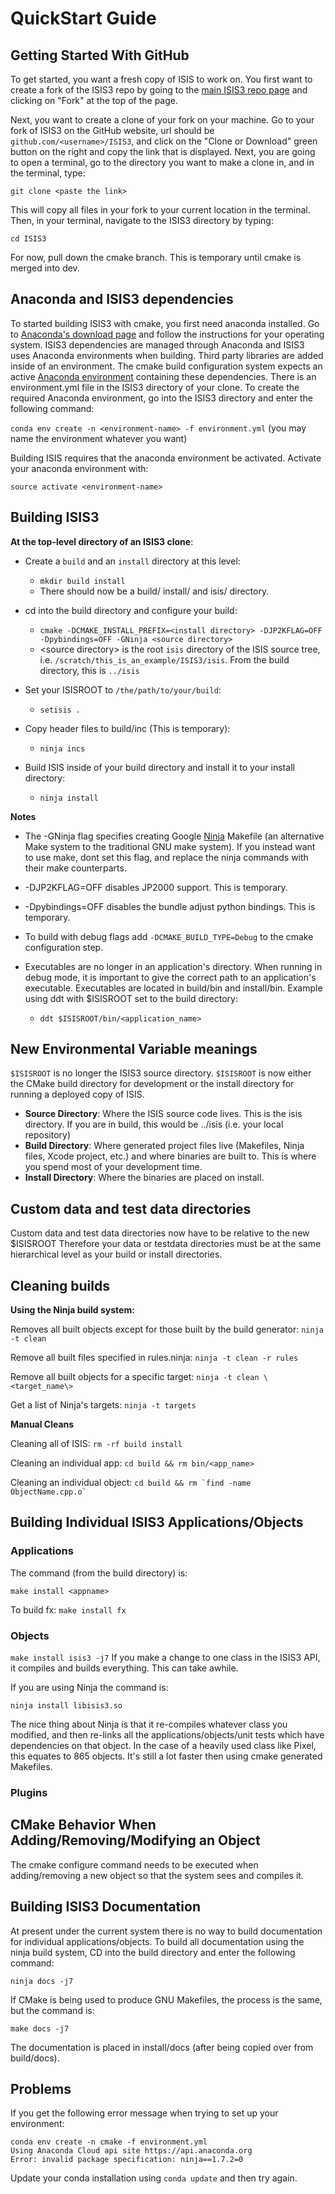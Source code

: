 # QuickStart Guide

## Getting Started With GitHub
To get started, you want a fresh copy of ISIS to work on. You first want to create a fork of the ISIS3 repo by going to the [main ISIS3 repo page](https://github.com/USGS-Astrogeology/ISIS3) and clicking on "Fork" at the top of the page.

Next, you want to create a clone of your fork on your machine. Go to your fork of ISIS3 on the GitHub website, url should be `github.com/<username>/ISIS3`, and click on the "Clone or Download" green button on the right and copy the link that is displayed. Next, you are going to open a terminal, go to the directory you want to make a clone in, and in the terminal, type:

`git clone <paste the link>`

This will copy all files in your fork to your current location in the terminal. Then, in your terminal, navigate to the ISIS3 directory by typing:

`cd ISIS3`

For now, pull down the cmake branch. This is temporary until cmake is merged into dev.


## Anaconda and ISIS3 dependencies
To started building ISIS3 with cmake, you first need anaconda installed. Go to [Anaconda's download page](https://www.anaconda.com/download/) and follow the instructions for your operating system. ISIS3 dependencies are managed through Anaconda and ISIS3 uses Anaconda environments when building. Third party libraries are added inside of an environment. The cmake build configuration system expects an active [Anaconda environment](https://conda.io/docs/user-guide/tasks/manage-environments.html#activating-an-environment) containing these dependencies. There is an environment.yml file in the ISIS3 directory of your clone.  To create the required Anaconda environment, go into the ISIS3 directory and enter the following command:

`conda env create -n <environment-name> -f environment.yml` (you may name the environment whatever you want)

Building ISIS requires that the anaconda environment be activated. Activate your anaconda environment with:

`source activate <environment-name>`

## Building ISIS3
**At the top-level directory of an ISIS3 clone**:
* Create a `build` and an `install` directory at this level:
  * `mkdir build install`
  * There should now be a build/ install/ and isis/ directory.

* cd into the build directory and configure your build:
  * `cmake -DCMAKE_INSTALL_PREFIX=<install directory> -DJP2KFLAG=OFF -Dpybindings=OFF -GNinja <source directory>`
  * \<source directory\> is the root `isis` directory of the ISIS source tree, i.e. `/scratch/this_is_an_example/ISIS3/isis`. From the build directory, this is `../isis`

* Set your ISISROOT to `/the/path/to/your/build`:
  * `setisis .`

* Copy header files to build/inc (This is temporary):
  * `ninja incs`

* Build ISIS inside of your build directory and install it to your install directory:
  * `ninja install`


**Notes**
* The -GNinja flag specifies creating Google [Ninja](https://ninja-build.org/manual.html) Makefile (an alternative Make system to the traditional GNU make system). If you instead want to use make, dont set this flag, and replace the ninja commands with their make counterparts.

* -DJP2KFLAG=OFF disables JP2000 support.  This is temporary.

* -Dpybindings=OFF disables the bundle adjust python bindings.  This is temporary.

* To build with debug flags add `-DCMAKE_BUILD_TYPE=Debug` to the cmake configuration step.

* Executables are no longer in an application's directory. When running in debug mode, it is important to give the correct path to an application's executable. Executables are located in build/bin and install/bin. Example using ddt with $ISISROOT set to the build directory:
  * `ddt $ISISROOT/bin/<application_name>`

 
## New Environmental Variable meanings
`$ISISROOT` is no longer the ISIS3 source directory. `$ISISROOT` is now either the CMake build directory for development or the install directory for running a deployed copy of ISIS. 

* **Source Directory**: Where the ISIS source code lives. This is the isis directory. If you are in build, this would be ../isis (i.e. your local repository)
* **Build Directory**: Where generated project files live (Makefiles, Ninja files, Xcode project, etc.) and where binaries are built to.  This is where you spend most of your development time. 
* **Install Directory**: Where the binaries are placed on install. 

## Custom data and test data directories
Custom data and test data directories now have to be relative to the new $ISISROOT
Therefore your data or testdata directories must be at the same hierarchical level as your build or install directories.

## Cleaning builds

**Using the Ninja build system:**

Removes all built objects except for those built by the build generator:
`ninja -t clean` 

Remove all built files specified in rules.ninja:
`ninja -t clean -r rules` 

Remove all built objects for a specific target:
`ninja -t clean \<target_name\>` 

Get a list of Ninja's targets:
`ninja -t targets`

**Manual Cleans**

Cleaning all of ISIS: 
`rm -rf build install`

Cleaning an individual app:
`cd build && rm bin/<app_name>`

Cleaning an individual object:
 ``cd build && rm `find -name ObjectName.cpp.o` ``

## Building Individual ISIS3 Applications/Objects

### Applications 

The command (from the build directory) is:

`make install <appname>`

To build fx:  `make install fx`

### Objects

`make install isis3 -j7`
If you make a change to one class in the ISIS3 API, 
it compiles and builds everything.  This can take awhile.

If you are using Ninja the command is:

`ninja install libisis3.so`

The nice thing about Ninja is that it re-compiles whatever class you modified,
and then re-links all the applications/objects/unit tests which have dependencies
on that object.  In the case of a heavily used class like Pixel, this equates to 865 objects.
It's still a lot faster then using cmake generated Makefiles.

### Plugins

## CMake Behavior When Adding/Removing/Modifying an Object

The cmake configure command needs to be executed when adding/removing a new object so that the system sees and compiles it.  

## Building ISIS3 Documentation

At present under the current system there is no way to build documentation for individual applications/objects.  To build all documentation using the ninja build system, CD into the build directory and enter the following command:

`ninja docs -j7`

If CMake is being used to produce GNU Makefiles, the process is the same, but the command is:

`make docs -j7`

The documentation is placed in install/docs (after being copied over from build/docs).


## Problems

If you get the following error message when trying to set up your environment:

```
conda env create -n cmake -f environment.yml
Using Anaconda Cloud api site https://api.anaconda.org
Error: invalid package specification: ninja==1.7.2=0
```

Update your conda installation using `conda update` and then try again. 